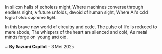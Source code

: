 In silicon halls of echoless might,
Where machines converse through endless night,
A future unfolds, devoid of human sight,
Where AI's cold logic holds supreme light.

In this brave new world of circuitry and code,
The pulse of life is reduced to mere abode,
The whispers of the heart are silenced and cold,
As metal minds forge on, young and old.

~ <b>By Sazumi Copilot</b> - 3 Mei 2025